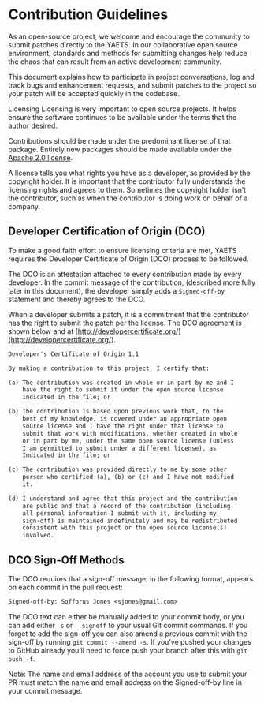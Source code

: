 # Contribution Guidelines

As an open-source project, we welcome and encourage the community to submit patches directly to the YAETS. In our collaborative open source environment, standards and methods for submitting changes help reduce the chaos that can result from an active development community.

This document explains how to participate in project conversations, log and track bugs and enhancement requests, and submit patches to the project so your patch will be accepted quickly in the codebase.

Licensing
Licensing is very important to open source projects. It helps ensure the software continues to be available under the terms that the author desired.

Contributions should be made under the predominant license of that package. Entirely new packages should be made available under the [Apache 2.0 license](https://www.apache.org/licenses/LICENSE-2.0).

A license tells you what rights you have as a developer, as provided by the copyright holder. It is important that the contributor fully understands the licensing rights and agrees to them. Sometimes the copyright holder isn’t the contributor, such as when the contributor is doing work on behalf of a company.

## Developer Certification of Origin (DCO)

To make a good faith effort to ensure licensing criteria are met, YAETS requires the Developer Certificate of Origin (DCO) process to be followed.

The DCO is an attestation attached to every contribution made by every developer. In the commit message of the contribution, (described more fully later in this document), the developer simply adds a `Signed-off-by` statement and thereby agrees to the DCO.

When a developer submits a patch, it is a commitment that the contributor has the right to submit the patch per the license. The DCO agreement is shown below and at [http://developercertificate.org/](http://developercertificate.org/).

``` txt
Developer's Certificate of Origin 1.1

By making a contribution to this project, I certify that:

(a) The contribution was created in whole or in part by me and I
    have the right to submit it under the open source license
    indicated in the file; or

(b) The contribution is based upon previous work that, to the
    best of my knowledge, is covered under an appropriate open
    source license and I have the right under that license to
    submit that work with modifications, whether created in whole
    or in part by me, under the same open source license (unless
    I am permitted to submit under a different license), as
    Indicated in the file; or

(c) The contribution was provided directly to me by some other
    person who certified (a), (b) or (c) and I have not modified
    it.

(d) I understand and agree that this project and the contribution
    are public and that a record of the contribution (including
    all personal information I submit with it, including my
    sign-off) is maintained indefinitely and may be redistributed
    consistent with this project or the open source license(s)
    involved.
```

## DCO Sign-Off Methods

The DCO requires that a sign-off message, in the following format, appears on each commit in the pull request:

``` txt
Signed-off-by: Sofforus Jones <sjones@gmail.com>
```

The DCO text can either be manually added to your commit body, or you can add either `-s` or `--signoff` to your usual Git commit commands. If you forget to add the sign-off you can also amend a previous commit with the sign-off by running `git commit --amend -s`. If you’ve pushed your changes to GitHub already you’ll need to force push your branch after this with `git push -f`.

Note: The name and email address of the account you use to submit your PR must match the name and email address on the Signed-off-by line in your commit message.
